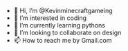 - 👋 Hi, I’m @Kevinminecraftgameing
- 👀 I’m interested in coding
- 🌱 I’m currently learning pythons
- 💞️ I’m looking to collaborate on design
- 📫 How to reach me by Gmail.com
<!---
Kevinminecraftgameing/Kevinminecraftgameing is a ✨ special ✨ repository because its `README.md` (mee) appears on your GitHub profile.
You can click the Preview link to take a look at your changes.
--->
